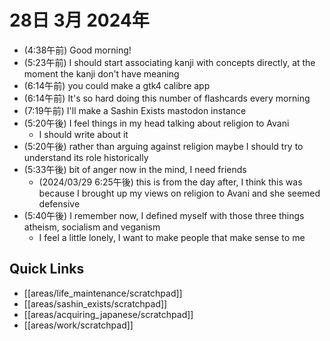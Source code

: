 # 28日 3月 2024年
- (4:38午前) Good morning!
- (5:23午前) I should start associating kanji with concepts directly, at the moment the kanji don't have meaning
- (6:14午前) you could make a gtk4 calibre app
- (6:14午前) It's so hard doing this number of flashcards every morning
- (7:19午前) I'll make a Sashin Exists mastodon instance
- (5:20午後) I feel things in my head talking about religion to Avani
  - I should write about it
- (5:20午後) rather than arguing against religion maybe I should try to understand its role historically
- (5:33午後) bit of anger now in the mind, I need friends
  - (2024/03/29 6:25午後) this is from the day after, I think this was because I brought up my views on religion to Avani and she seemed defensive
- (5:40午後) I remember now, I defined myself with those three things atheism, socialism and veganism
  - I feel a little lonely, I want to make people that make sense to me






 



## Quick Links
- [[areas/life_maintenance/scratchpad]]
- [[areas/sashin_exists/scratchpad]]
- [[areas/acquiring_japanese/scratchpad]]
- [[areas/work/scratchpad]]
